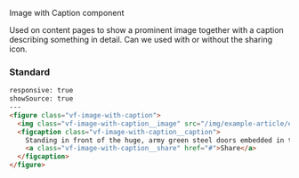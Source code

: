 Image with Caption component

Used on content pages to show a prominent image together with a caption describing something in detail.
Can we used with or without the sharing icon.

### Standard

```html
responsive: true
showSource: true
---
<figure class="vf-image-with-caption">
  <img class="vf-image-with-caption__image" src="/img/example-article/entrance.jpg" alt="Example image" />
  <figcaption class="vf-image-with-caption__caption">
    Standing in front of the huge, army green steel doors embedded in the granite mountain in Stenungsund, the proverbial magic words “open sesame” will be of no avail. What hides behind the doors was built to withstand attacks from foreign armies.
    <a class="vf-image-with-caption__share" href="#">Share</a>
  </figcaption>
</figure>
```



